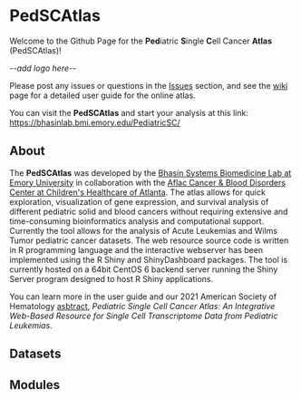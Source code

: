 # PedSCAtlas
Welcome to the Github Page for the **Ped**iatric **S**ingle **C**ell Cancer **Atlas** (PedSCAtlas)!

*--add logo here--*

Please post any issues or questions in the [Issues](https://github.com/bhasin-lab/PedSCAtlas/issues) section, and see the [wiki](https://github.com/bhasin-lab/PedSCAtlas/wiki) page for a detailed user guide for the online atlas.

You can visit the **PedSCAtlas** and start your analysis at this link: https://bhasinlab.bmi.emory.edu/PediatricSC/

## About

The **PedSCAtlas** was developed by the [Bhasin Systems Biomedicine Lab at Emory University](http://www.bhasinlab.org/) in collaboration with the [Aflac Cancer & Blood Disorders Center at Children's Healthcare of Atlanta](https://www.choa.org/medical-services/cancer-and-blood-disorders). The atlas allows for quick exploration, visualization of gene expression, and survival analysis of different pediatric solid and blood cancers without requiring extensive and time-consuming bioinformatics analysis and computational support. Currently the tool allows for the analysis of Acute Leukemias and Wilms Tumor pediatric cancer datasets. The web resource source code is written in R programming language and the interactive webserver has been implemented using the R Shiny and ShinyDashboard packages. The tool is currently hosted on a 64bit CentOS 6 backend server running the Shiny Server program designed to host R Shiny applications.

You can learn more in the user guide and our 2021 American Society of Hematology [asbtract](https://ashpublications.org/blood/article/138/Supplement%201/3488/479636/Pediatric-Single-Cell-Cancer-Atlas-An-Integrative), *Pediatric Single Cell Cancer Atlas: An Integrative Web-Based Resource for Single Cell Transcriptome Data from Pediatric Leukemias*.

## Datasets

## Modules
